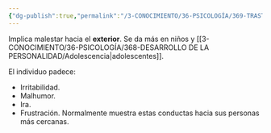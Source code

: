 ```yaml
---
{"dg-publish":true,"permalink":"/3-CONOCIMIENTO/36-PSICOLOGÍA/369-TRASTORNOS/Depresión externalizante/"}
---
```


Implica malestar hacia el **exterior**. Se da más en niños y [[3-CONOCIMIENTO/36-PSICOLOGÍA/368-DESARROLLO DE LA PERSONALIDAD/Adolescencia\|adolescentes]].

El individuo padece:
- Irritabilidad.
- Malhumor.
- Ira.
- Frustración.
Normalmente muestra estas conductas hacia sus personas más cercanas.